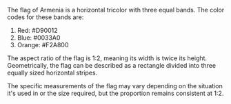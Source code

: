 The flag of Armenia is a horizontal tricolor with three equal bands. The color codes for these bands are:

1. Red: #D90012
2. Blue: #0033A0
3. Orange: #F2A800

The aspect ratio of the flag is 1:2, meaning its width is twice its height. Geometrically, the flag can be described as a rectangle divided into three equally sized horizontal stripes.

The specific measurements of the flag may vary depending on the situation it's used in or the size required, but the proportion remains consistent at 1:2.